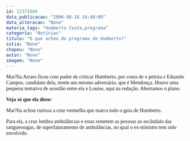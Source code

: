 ```yaml
---
id: 12371660
data_publicacao: "2006-08-16 14:40:00"
data_alteracao: "None"
materia_tags: "Humberto Costa,programa"
categoria: "Notícias"
titulo: "O que achou do programa de Humberto?"
sutia: "None"
chapeu: "None"
autor: "None"
imagem: "None"
---
```

<p><P><FONT face=Verdana>Mar?lia Arraes ficou com pudor de criticar Humberto, por conta de o petista e Eduardo Campos, candidato dela, terem um mesmo adversário, que é Mendonça. Houve uma pequena tentativa de acordão entre ela e Louise, aqui na redação. Abortamos o plano.</FONT></P></p>
<p><P><FONT face=Verdana><STRONG>Veja só que ela disse:</STRONG></FONT></P></p>
<p><P><FONT face=Verdana>Mar?lia achou curiosa a cruz vermelha que marca todo o guia de Humberto. </FONT></P></p>
<p><P><FONT face=Verdana>Para ela, a cruz lembra ambulâncias e estas remetem as pessoas ao escândalo das sanguessugas, de superfaturamento de ambulâncias, no qual o ex-ministro tem sido envolvido.</FONT></P> </p>
